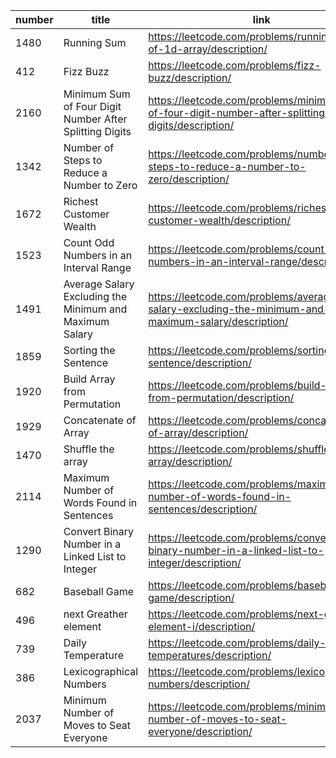 | number |title                                  | link                                                                  |
| ------ | -------------------------------------- | --------------------------------------------------------------------- |
| 1480      | Running Sum                                 | https://leetcode.com/problems/running-sum-of-1d-array/description/                                |
| 412      | Fizz Buzz                                 | https://leetcode.com/problems/fizz-buzz/description/                                |
| 2160      | Minimum Sum of Four Digit Number After Splitting Digits                                 | https://leetcode.com/problems/minimum-sum-of-four-digit-number-after-splitting-digits/description/                                |
| 1342      | Number of Steps to Reduce a Number to Zero                                 | https://leetcode.com/problems/number-of-steps-to-reduce-a-number-to-zero/description/                                |
| 1672      | Richest Customer Wealth                                 | https://leetcode.com/problems/richest-customer-wealth/description/                                |
| 1523      | Count Odd Numbers in an Interval Range                                 | https://leetcode.com/problems/count-odd-numbers-in-an-interval-range/description/                                |
| 1491      | Average Salary Excluding the Minimum and Maximum Salary                                 | https://leetcode.com/problems/average-salary-excluding-the-minimum-and-maximum-salary/description/                                |
| 1859      | Sorting the Sentence                                 | https://leetcode.com/problems/sorting-the-sentence/description/                                |
| 1920      | Build Array from Permutation                                 | https://leetcode.com/problems/build-array-from-permutation/description/                                |
| 1929      | Concatenate of Array                                 | https://leetcode.com/problems/concatenation-of-array/description/                                |
| 1470      | Shuffle the array                                 | https://leetcode.com/problems/shuffle-the-array/description/                                |
| 2114      | Maximum Number of Words Found in Sentences                                 | https://leetcode.com/problems/maximum-number-of-words-found-in-sentences/description/                                |
| 1290      | Convert Binary Number in a Linked List to Integer                                 | https://leetcode.com/problems/convert-binary-number-in-a-linked-list-to-integer/description/                                |
| 682      | Baseball Game                                 | https://leetcode.com/problems/baseball-game/description/                                |
| 496      | next Greather element                                 | https://leetcode.com/problems/next-greater-element-i/description/                                |
| 739      | Daily Temperature                                 | https://leetcode.com/problems/daily-temperatures/description/                                |
| 386      | Lexicographical Numbers                                 | https://leetcode.com/problems/lexicographical-numbers/description/                                |
| 2037      | Minimum Number of Moves to Seat Everyone                                 | https://leetcode.com/problems/minimum-number-of-moves-to-seat-everyone/description/                                |
